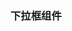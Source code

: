 <script setup>
    import demo1 from './demo1.vue'
    import preview from '@/components/preview.vue'
</script>

### 下拉框组件
<demo1/>
<preview compname='select' demoname='demo1'/>